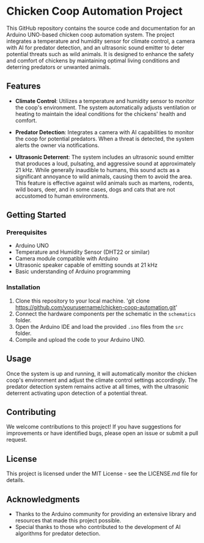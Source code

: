 # Chicken Coop Automation Project

This GitHub repository contains the source code and documentation for an Arduino UNO-based chicken coop automation system. The project integrates a temperature and humidity sensor for climate control, a camera with AI for predator detection, and an ultrasonic sound emitter to deter potential threats such as wild animals. It is designed to enhance the safety and comfort of chickens by maintaining optimal living conditions and deterring predators or unwanted animals.

## Features

- **Climate Control**: Utilizes a temperature and humidity sensor to monitor the coop's environment. The system automatically adjusts ventilation or heating to maintain the ideal conditions for the chickens' health and comfort.
  
- **Predator Detection**: Integrates a camera with AI capabilities to monitor the coop for potential predators. When a threat is detected, the system alerts the owner via notifications.
  
- **Ultrasonic Deterrent**: The system includes an ultrasonic sound emitter that produces a loud, pulsating, and aggressive sound at approximately 21 kHz. While generally inaudible to humans, this sound acts as a significant annoyance to wild animals, causing them to avoid the area. This feature is effective against wild animals such as martens, rodents, wild boars, deer, and in some cases, dogs and cats that are not accustomed to human environments.

## Getting Started

### Prerequisites

- Arduino UNO
- Temperature and Humidity Sensor (DHT22 or similar)
- Camera module compatible with Arduino
- Ultrasonic speaker capable of emitting sounds at 21 kHz
- Basic understanding of Arduino programming



### Installation

1. Clone this repository to your local machine.
'git clone https://github.com/yourusername/chicken-coop-automation.git'
3. Connect the hardware components per the schematic in the `schematics` folder.
4. Open the Arduino IDE and load the provided `.ino` files from the `src` folder.
5. Compile and upload the code to your Arduino UNO.

## Usage

Once the system is up and running, it will automatically monitor the chicken coop's environment and adjust the climate control settings accordingly. The predator detection system remains active at all times, with the ultrasonic deterrent activating upon detection of a potential threat.

## Contributing

We welcome contributions to this project! If you have suggestions for improvements or have identified bugs, please open an issue or submit a pull request.

## License

This project is licensed under the MIT License - see the LICENSE.md file for details.

## Acknowledgments

- Thanks to the Arduino community for providing an extensive library and resources that made this project possible.
- Special thanks to those who contributed to the development of AI algorithms for predator detection.
